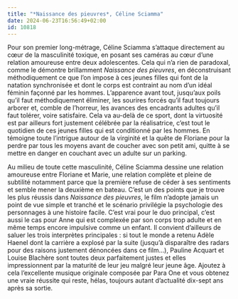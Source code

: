 ```yaml
---
title: "*Naissance des pieuvres*, Céline Sciamma"
date: 2024-06-23T16:56:49+02:00
id: 10818 
---
```


Pour son premier long-métrage, Céline Sciamma s’attaque directement au cœur de la masculinité toxique, en posant ses caméras au cœur d’une relation amoureuse entre deux adolescentes. Cela qui n’a rien de paradoxal, comme le démontre brillamment *Naissance des pieuvres*, en déconstruisant méthodiquement ce que l’on impose à ces jeunes filles qui font de la natation synchronisée et dont le corps est contraint au nom d’un idéal féminin façonné par les hommes. L’apparence avant tout, jusqu’aux poils qu’il faut méthodiquement éliminer, les sourires forcés qu’il faut toujours arborer et, comble de l’horreur, les avances des encadrants adultes qu’il faut tolérer, voire satisfaire. Cela va au-delà de ce sport, dont la virtuosité est par ailleurs fort justement célébrée par la réalisatrice, c’est tout le quotidien de ces jeunes filles qui est conditionné par les hommes. En témoigne toute l’intrigue autour de la virginité et la quête de Floriane pour la perdre par tous les moyens avant de coucher avec son petit ami, quitte à se mettre en danger en couchant avec un adulte sur un parking.

Au milieu de toute cette masculinité, Céline Sciamma dessine une relation amoureuse entre Floriane et Marie, une relation complète et pleine de subtilité notamment parce que la première refuse de céder à ses sentiments et semble mener la deuxième en bateau. C’est un des points que je trouve les plus réussis dans *Naissance des pieuvres*, le film n’adopte jamais un point de vue simple et tranché et le scénario privilégie la psychologie des personnages à une histoire facile. C’est vrai pour le duo principal, c’est aussi le cas pour Anne qui est complexée par son corps trop adulte et en même temps encore impulsive comme un enfant. Il convient d’ailleurs de saluer les trois interprètes principales : si tout le monde a retenu Adèle Haenel dont la carrière a explosé par la suite (jusqu’à disparaître des radars pour des raisons justement dénoncées dans ce film…), Pauline Acquart et Louise Blachère sont toutes deux parfaitement justes et elles impressionnent par la maturité de leur jeu malgré leur jeune âge. Ajoutez à cela l’excellente musique originale composée par Para One et vous obtenez une vraie réussite qui reste, hélas, toujours autant d’actualité dix-sept ans après sa sortie. 
